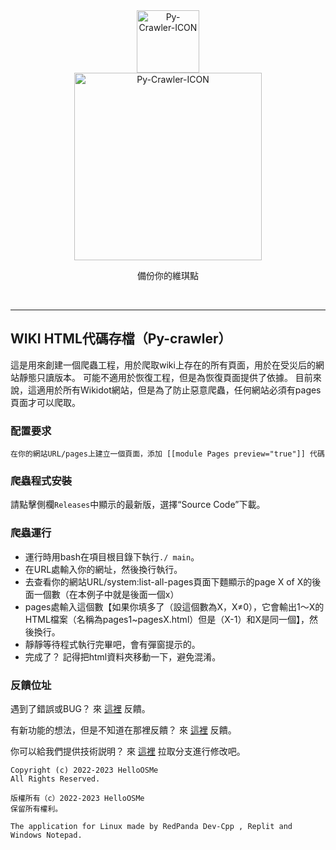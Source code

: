 <div class="center" align="center">
  <a href="#">
    <img alt="Py-Crawler-ICON" src="https://helloosdisk.wikidot.com/local--files/file:github/Pyc" width="100px">
  </a><br/>
  <img alt="Py-Crawler-ICON" src="https://helloosdisk.wikidot.com/local--files/file:github/pyctext.png" width="300px">
  <p>備份你的維琪點</p>
  <img alt="" src="https://img.shields.io/github/license/HelloOSMe/Py-crawler">&nbsp;&nbsp;<img alt="" src="https://img.shields.io/github/v/release/HelloOSMe/Py-Crawler?include_prereleases">&nbsp;&nbsp;<img alt="" src="https://img.shields.io/github/stars/HelloOSMe/Py-crawler">
</div>

---------
## WIKI HTML代碼存檔（Py-crawler）

這是用來創建一個爬蟲工程，用於爬取wiki上存在的所有頁面，用於在受災后的網站靜態只讀版本。 可能不適用於恢復工程，但是為恢復頁面提供了依據。
目前來說，這適用於所有Wikidot網站，但是為了防止惡意爬蟲，任何網站必須有pages頁面才可以爬取。

### **配置要求**
```
在你的網站URL/pages上建立一個頁面，添加 [[module Pages preview="true"]] 代碼
```

### **爬蟲程式安裝**
請點擊側欄`Releases`中顯示的最新版，選擇“Source Code”下載。

### **爬蟲運行**
* 運行時用bash在項目根目錄下執行`./ main`。
* 在URL處輸入你的網址，然後換行執行。
* 去查看你的網站URL/system:list-all-pages頁面下麵顯示的page X of X的後面一個數（在本例子中就是後面一個x）
* pages處輸入這個數【如果你填多了（設這個數為X，X≠0），它會輸出1～X的HTML檔案（名稱為pages1~pagesX.html）但是（X-1）和X是同一個】，然後換行。
* 靜靜等待程式執行完畢吧，會有彈窗提示的。
* 完成了？ 記得把html資料夾移動一下，避免混淆。

### **反饋位址**
遇到了錯誤或BUG？ 來 [這裡](https://github.com/HelloOSMe/Py-crawler/issues) 反饋。

有新功能的想法，但是不知道在那裡反饋？ 來 [這裡](https://github.com/HelloOSMe/Py-crawler/issues) 反饋。

你可以給我們提供技術説明？ 來 [這裡](https://github.com/HelloOSMe/Py-crawler/fork) 拉取分支進行修改吧。

```
Copyright (c) 2022-2023 HelloOSMe
All Rights Reserved.

版權所有（c）2022-2023 HelloOSMe
保留所有權利。

The application for Linux made by RedPanda Dev-Cpp , Replit and Windows Notepad.
```
